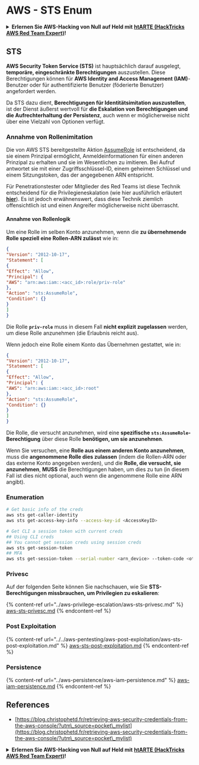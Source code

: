 # AWS - STS Enum

<details>

<summary><strong>Erlernen Sie AWS-Hacking von Null auf Held mit</strong> <a href="https://training.hacktricks.xyz/courses/arte"><strong>htARTE (HackTricks AWS Red Team Expert)</strong></a><strong>!</strong></summary>

Andere Möglichkeiten, HackTricks zu unterstützen:

* Wenn Sie Ihr **Unternehmen in HackTricks beworben sehen möchten** oder **HackTricks im PDF-Format herunterladen möchten**, überprüfen Sie die [**ABONNEMENTPLÄNE**](https://github.com/sponsors/carlospolop)!
* Holen Sie sich das [**offizielle PEASS & HackTricks-Merch**](https://peass.creator-spring.com)
* Entdecken Sie [**The PEASS Family**](https://opensea.io/collection/the-peass-family), unsere Sammlung exklusiver [**NFTs**](https://opensea.io/collection/the-peass-family)
* **Treten Sie der** 💬 [**Discord-Gruppe**](https://discord.gg/hRep4RUj7f) oder der [**Telegram-Gruppe**](https://t.me/peass) bei oder **folgen** Sie uns auf **Twitter** 🐦 [**@hacktricks_live**](https://twitter.com/hacktricks_live)**.**
* **Teilen Sie Ihre Hacking-Tricks, indem Sie PRs an die** [**HackTricks**](https://github.com/carlospolop/hacktricks) und [**HackTricks Cloud**](https://github.com/carlospolop/hacktricks-cloud) Github-Repositories einreichen.

</details>

## STS

**AWS Security Token Service (STS)** ist hauptsächlich darauf ausgelegt, **temporäre, eingeschränkte Berechtigungen** auszustellen. Diese Berechtigungen können für **AWS Identity and Access Management (IAM)**-Benutzer oder für authentifizierte Benutzer (föderierte Benutzer) angefordert werden.

Da STS dazu dient, **Berechtigungen für Identitätsimitation auszustellen**, ist der Dienst äußerst wertvoll für **die Eskalation von Berechtigungen und die Aufrechterhaltung der Persistenz**, auch wenn er möglicherweise nicht über eine Vielzahl von Optionen verfügt.

### Annahme von Rollenimitation

Die von AWS STS bereitgestellte Aktion [AssumeRole](https://docs.aws.amazon.com/STS/latest/APIReference/API\_AssumeRole.html) ist entscheidend, da sie einem Prinzipal ermöglicht, Anmeldeinformationen für einen anderen Prinzipal zu erhalten und sie im Wesentlichen zu imitieren. Bei Aufruf antwortet sie mit einer Zugriffsschlüssel-ID, einem geheimen Schlüssel und einem Sitzungstoken, das der angegebenen ARN entspricht.

Für Penetrationstester oder Mitglieder des Red Teams ist diese Technik entscheidend für die Privilegieneskalation (wie hier ausführlich erläutert [**hier**](../aws-privilege-escalation/aws-sts-privesc.md#sts-assumerole)). Es ist jedoch erwähnenswert, dass diese Technik ziemlich offensichtlich ist und einen Angreifer möglicherweise nicht überrascht.

#### Annahme von Rollenlogik

Um eine Rolle im selben Konto anzunehmen, wenn die **zu übernehmende Rolle speziell eine Rollen-ARN zulässt** wie in:
```json
{
"Version": "2012-10-17",
"Statement": [
{
"Effect": "Allow",
"Principal": {
"AWS": "arn:aws:iam::<acc_id>:role/priv-role"
},
"Action": "sts:AssumeRole",
"Condition": {}
}
]
}
```
Die Rolle **`priv-role`** muss in diesem Fall **nicht explizit zugelassen** werden, um diese Rolle anzunehmen (die Erlaubnis reicht aus).

Wenn jedoch eine Rolle einem Konto das Übernehmen gestattet, wie in:
```json
{
"Version": "2012-10-17",
"Statement": [
{
"Effect": "Allow",
"Principal": {
"AWS": "arn:aws:iam::<acc_id>:root"
},
"Action": "sts:AssumeRole",
"Condition": {}
}
]
}
```
Die Rolle, die versucht anzunehmen, wird eine **spezifische `sts:AssumeRole`-Berechtigung** über diese Rolle **benötigen, um sie anzunehmen**.

Wenn Sie versuchen, eine **Rolle aus einem anderen Konto anzunehmen**, muss die **angenommene Rolle dies zulassen** (indem die Rollen-ARN oder das externe Konto angegeben werden), und die **Rolle, die versucht, sie anzunehmen**, **MUSS** die Berechtigungen haben, um dies zu tun (in diesem Fall ist dies nicht optional, auch wenn die angenommene Rolle eine ARN angibt).

### Enumeration
```bash
# Get basic info of the creds
aws sts get-caller-identity
aws sts get-access-key-info --access-key-id <AccessKeyID>

# Get CLI a session token with current creds
## Using CLI creds
## You cannot get session creds using session creds
aws sts get-session-token
## MFA
aws sts get-session-token --serial-number <arn_device> --token-code <otp_code>
```
### Privesc

Auf der folgenden Seite können Sie nachschauen, wie Sie **STS-Berechtigungen missbrauchen, um Privilegien zu eskalieren**:

{% content-ref url="../aws-privilege-escalation/aws-sts-privesc.md" %}
[aws-sts-privesc.md](../aws-privilege-escalation/aws-sts-privesc.md)
{% endcontent-ref %}

### Post Exploitation

{% content-ref url="../../aws-pentesting/aws-post-exploitation/aws-sts-post-exploitation.md" %}
[aws-sts-post-exploitation.md](../../aws-pentesting/aws-post-exploitation/aws-sts-post-exploitation.md)
{% endcontent-ref %}

### Persistence

{% content-ref url="../aws-persistence/aws-iam-persistence.md" %}
[aws-iam-persistence.md](../aws-persistence/aws-iam-persistence.md)
{% endcontent-ref %}

## References

* [https://blog.christophetd.fr/retrieving-aws-security-credentials-from-the-aws-console/?utm\_source=pocket\_mylist](https://blog.christophetd.fr/retrieving-aws-security-credentials-from-the-aws-console/?utm\_source=pocket\_mylist)

<details>

<summary><strong>Erlernen Sie AWS-Hacking von Null auf Held mit</strong> <a href="https://training.hacktricks.xyz/courses/arte"><strong>htARTE (HackTricks AWS Red Team Expert)</strong></a><strong>!</strong></summary>

Andere Möglichkeiten, HackTricks zu unterstützen:

* Wenn Sie Ihr **Unternehmen in HackTricks beworben sehen möchten** oder **HackTricks im PDF-Format herunterladen möchten**, überprüfen Sie die [**ABONNEMENTPLÄNE**](https://github.com/sponsors/carlospolop)!
* Holen Sie sich das [**offizielle PEASS & HackTricks-Merch**](https://peass.creator-spring.com)
* Entdecken Sie [**The PEASS Family**](https://opensea.io/collection/the-peass-family), unsere Sammlung exklusiver [**NFTs**](https://opensea.io/collection/the-peass-family)
* **Treten Sie der** 💬 [**Discord-Gruppe**](https://discord.gg/hRep4RUj7f) oder der [**Telegram-Gruppe**](https://t.me/peass) bei oder **folgen** Sie uns auf **Twitter** 🐦 [**@hacktricks_live**](https://twitter.com/hacktricks_live)**.**
* **Teilen Sie Ihre Hacking-Tricks, indem Sie PRs an die** [**HackTricks**](https://github.com/carlospolop/hacktricks) und [**HackTricks Cloud**](https://github.com/carlospolop/hacktricks-cloud) GitHub-Repositories einreichen.

</details>
